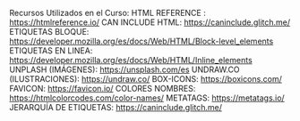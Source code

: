 Recursos Utilizados en el Curso:
HTML REFERENCE : https://htmlreference.io/
CAN INCLUDE HTML: https://caninclude.glitch.me/
ETIQUETAS BLOQUE: https://developer.mozilla.org/es/docs/Web/HTML/Block-level_elements
ETIQUETAS EN LINEA: https://developer.mozilla.org/es/docs/Web/HTML/Inline_elements
UNPLASH (IMÁGENES): https://unsplash.com/es
UNDRAW.CO (ILUSTRACIONES): https://undraw.co/
BOX-ICONS: https://boxicons.com/
FAVICON: https://favicon.io/
COLORES NOMBRES: https://htmlcolorcodes.com/color-names/
METATAGS: https://metatags.io/
JERARQUÍA DE ETIQUETAS: https://caninclude.glitch.me/